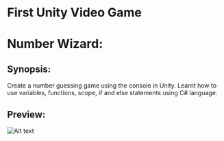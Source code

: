 First Unity Video Game
======================

Number Wizard:
==============
Synopsis:
---------
Create a number guessing game using the console in Unity. 
Learnt how to use variables, functions, scope, if and else statements using C# language. 

Preview: 
--------
![Alt text](file:///Users/Ben/Google%20Drive/Programming/NumberWizard%20Images/NumberWizardDemo.png)

